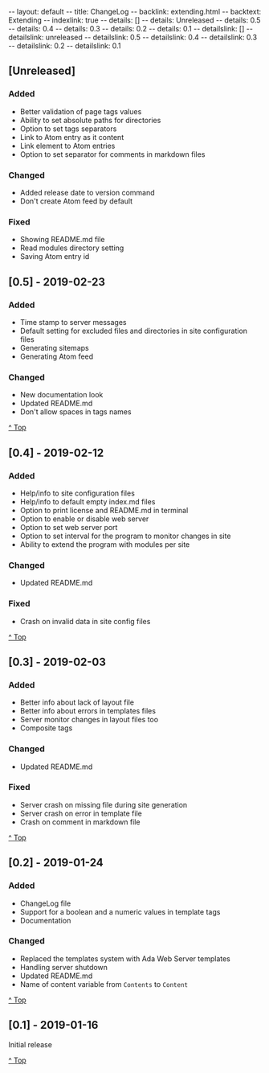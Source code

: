 -- layout: default
-- title: ChangeLog
-- backlink: extending.html
-- backtext: Extending
-- indexlink: true
-- details: []
-- details: Unreleased
-- details: 0.5
-- details: 0.4
-- details: 0.3
-- details: 0.2
-- details: 0.1
-- detailslink: []
-- detailslink: unreleased
-- detailslink: 0.5
-- detailslink: 0.4
-- detailslink: 0.3
-- detailslink: 0.2
-- detailslink: 0.1
## <a name="unreleased"></a>[Unreleased]
### Added
- Better validation of page tags values
- Ability to set absolute paths for directories
- Option to set tags separators
- Link to Atom entry as it content
- Link element to Atom entries
- Option to set separator for comments in markdown files

### Changed
- Added release date to version command
- Don't create Atom feed by default

### Fixed
- Showing README.md file
- Read modules directory setting
- Saving Atom entry id

## <a name="0.5"></a>[0.5] - 2019-02-23

### Added
- Time stamp to server messages
- Default setting for excluded files and directories in site configuration
  files
- Generating sitemaps
- Generating Atom feed

### Changed
- New documentation look
- Updated README.md
- Don't allow spaces in tags names

<a href="#top">^ Top</a>

## <a name="0.4"></a>[0.4] - 2019-02-12

### Added
- Help/info to site configuration files
- Help/info to default empty index.md files
- Option to print license and README.md in terminal
- Option to enable or disable web server
- Option to set web server port
- Option to set interval for the program to monitor changes in site
- Ability to extend the program with modules per site

### Changed
- Updated README.md

### Fixed
- Crash on invalid data in site config files

<a href="#top">^ Top</a>

## <a name="0.3"></a>[0.3] -  2019-02-03

### Added
- Better info about lack of layout file
- Better info about errors in templates files
- Server monitor changes in layout files too
- Composite tags

### Changed
- Updated README.md

### Fixed
- Server crash on missing file during site generation
- Server crash on error in template file
- Crash on comment in markdown file

<a href="#top">^ Top</a>

## <a name="0.2"></a>[0.2] - 2019-01-24

### Added
- ChangeLog file
- Support for a boolean and a numeric values in template tags
- Documentation

### Changed
- Replaced the templates system with Ada Web Server templates
- Handling server shutdown
- Updated README.md
- Name of content variable from `Contents` to `Content`

<a href="#top">^ Top</a>

## <a name="0.1"></a>[0.1] - 2019-01-16
Initial release

<a href="#top">^ Top</a>
